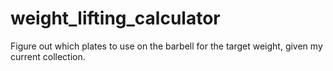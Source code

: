 # weight_lifting_calculator
Figure out which plates to use on the barbell for the target weight, given my current collection.
